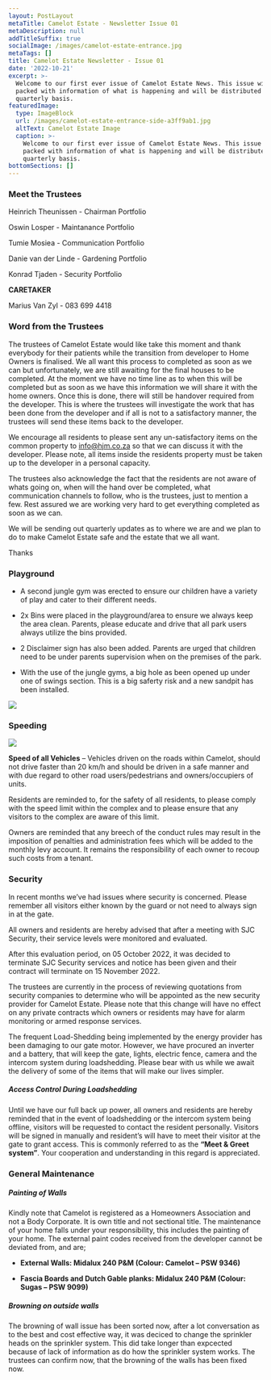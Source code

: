 ```yaml
---
layout: PostLayout
metaTitle: Camelot Estate - Newsletter Issue 01
metaDescription: null
addTitleSuffix: true
socialImage: /images/camelot-estate-entrance.jpg
metaTags: []
title: Camelot Estate Newsletter - Issue 01
date: '2022-10-21'
excerpt: >-
  Welcome to our first ever issue of Camelot Estate News. This issue will be
  packed with information of what is happening and will be distributed on a
  quarterly basis.
featuredImage:
  type: ImageBlock
  url: /images/camelot-estate-entrance-side-a3ff9ab1.jpg
  altText: Camelot Estate Image
  caption: >-
    Welcome to our first ever issue of Camelot Estate News. This issue will be
    packed with information of what is happening and will be distributed on a
    quarterly basis.
bottomSections: []
---
```

### **Meet the Trustees**

Heinrich Theunissen - Chairman Portfolio

Oswin Losper - Maintanance Portfolio

Tumie Mosiea - Communication Portfolio

Danie van der Linde - Gardening Portfolio

Konrad Tjaden - Security Portfolio

**CARETAKER**

Marius Van Zyl - 083 699 4418

### **Word from the Trustees**

The trustees of Camelot Estate would like take this moment and thank everybody for their patients while the transition from developer to Home Owners is finalised. We all want this process to completed as soon as we can but unfortunately, we are still awaiting for the final houses to be completed. At the moment we have no time line as to when this will be completed but as soon as we have this information we will share it with the home owners. Once this is done, there will still be handover required from the developer. This is where the trustees will investigate the work that has been done from the developer and if all is not to a satisfactory manner, the trustees will send these items back to the developer.

We encourage all residents to please sent any un-satisfactory items on the common property to info@hjm.co.za so that we can discuss it with the developer. Please note, all items inside the residents property must be taken up to the developer in a personal capacity.

The trustees also acknowledge the fact that the residents are not aware of whats going on, when will the hand over be completed, what communication channels to follow, who is the trustees, just to mention a few. Rest assured we are working very hard to get everything completed as soon as we can.

We will be sending out quarterly updates as to where we are and we plan to do to make Camelot Estate safe and the estate that we all want.

Thanks

### **Playground**

*   A second jungle gym was erected to ensure our children have a variety of play and cater to their different needs.

<!---->

*   2x Bins were placed in the playground/area to ensure we always keep the area clean. Parents, please educate and drive that all park users always utilize the bins provided.

<!---->

*   2 Disclaimer sign has also been added. Parents are urged that children need to be under parents supervision when on the premises of the park.

<!---->

*   With the use of the jungle gyms, a big hole as been opened up under one of swings section. This is a big saferty risk and a new sandpit has been installed.

![](/images/park%20newsleter.jpg)

### **Speeding**

![](/images/20-a5bd831b.jpg)

**Speed of all Vehicles** – Vehicles driven on the roads within Camelot, should not drive faster than 20 km/h and should be driven in a safe manner and with due regard to other road users/pedestrians and owners/occupiers of units.

Residents are reminded to, for the safety of all residents, to please comply with the speed limit within the complex and to please ensure that any visitors to the complex are aware of this limit.

Owners are reminded that any breech of the conduct rules may result in the imposition of penalties and administration fees which will be added to the monthly levy account. It remains the responsibility of each owner to recoup such costs from a tenant.

### **Security**

In recent months we’ve had issues where security is concerned. Please remember all visitors either known by the guard or not need to always sign in at the gate.

All owners and residents are hereby advised that after a meeting with SJC Security, their service levels were monitored and evaluated.

After this evaluation period, on 05 October 2022, it was decided to terminate SJC Security services and notice has been given and their contract will terminate on 15 November 2022.

The trustees are currently in the process of reviewing quotations from security companies to determine who will be appointed as the new security provider for Camelot Estate. Please note that this change will have no effect on any private contracts which owners or residents may have for alarm monitoring or armed response services.

The frequent Load-Shedding being implemented by the energy provider has been damaging to our gate motor. However, we have procured an inverter and a battery, that will keep the gate, lights, electric fence, camera and the intercom system during loadshedding. Please bear with us while we await the delivery of some of the items that will make our lives simpler.

##### **Access Control During Loadshedding**

Until we have our full back up power, all owners and residents are hereby reminded that in the event of loadshedding or the intercomsystem being offline, visitors will be requested to contact the resident personally. Visitors willbe signed in manually and resident’s will have to meet their visitor at the gate to grant access.This is commonly referred to as the **“Meet & Greet system”**.Your cooperation and understanding in this regard is appreciated.

### **General Maintenance**

##### **Painting of Walls**

Kindly note that Camelot is registered as a Homeowners Association and not a Body Corporate. It is own title and not sectional title. The maintenance of your home falls under your responsibility, this includes the painting of your home. The external paint codes received from the developer cannot be deviated from, and are;

*   **External Walls: Midalux 240 P\&M (Colour: Camelot – PSW 9346)**

*   **Fascia Boards and Dutch Gable planks: Midalux 240 P\&M (Colour: Sugas – PSW 9099)**

##### **Browning on outside walls**

The browning of wall issue has been sorted now, after a lot conversation as to the best and cost effective way, it was deciced to change the sprinkler heads on the sprinkler system. This did take longer than expcected because of lack of information as do how the sprinkler system works. The trustees can confirm now, that the browning of the walls has been fixed now.
